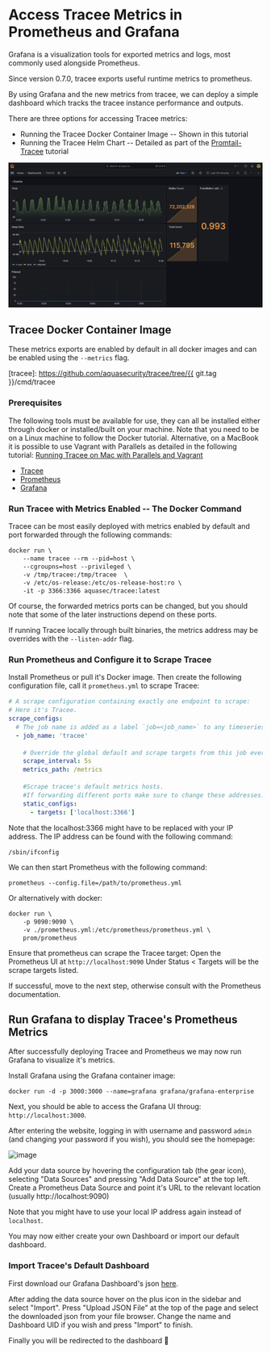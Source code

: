 # Access Tracee Metrics in Prometheus and Grafana

Grafana is a visualization tools for exported metrics and logs, most commonly
used alongside Prometheus.

Since version 0.7.0, tracee exports useful runtime metrics to prometheus.

By using Grafana and the new metrics from tracee, we can deploy a simple
dashboard which tracks the tracee instance performance and outputs.

There are three options for accessing Tracee metrics:
* Running the Tracee Docker Container Image -- Shown in this tutorial
* Running the Tracee Helm Chart -- Detailed as part of the [Promtail-Tracee](./promtail.md) tutorial

![Dashboard Image](../images/tracee-grafana-dashboard.png)

## Tracee Docker Container Image

These metrics exports are enabled by default in all docker images and can be
enabled using the `--metrics` flag.

[tracee]: https://github.com/aquasecurity/tracee/tree/{{ git.tag }}/cmd/tracee

### Prerequisites

The following tools must be available for use, they can all be installed either
through docker or installed/built on your machine. Note that you need to be on a Linux machine to follow the Docker tutorial.
Alternative, on a MacBook it is possible to use Vagrant with Parallels as detailed in the following tutorial:
[Running Tracee on Mac with Parallels and Vagrant](./tracee-vagrant.md)

- [Tracee](https://github.com/aquasecurity/tracee/)
- [Prometheus](https://prometheus.io/download/)
- [Grafana](https://grafana.com/docs/grafana/latest/getting-started/getting-started)

### Run Tracee with Metrics Enabled -- The Docker Command

Tracee can be most easily deployed with metrics enabled by default and port
forwarded through the following commands:

```console
docker run \
    --name tracee --rm --pid=host \
    --cgroupns=host --privileged \
    -v /tmp/tracee:/tmp/tracee  \
    -v /etc/os-release:/etc/os-release-host:ro \
    -it -p 3366:3366 aquasec/tracee:latest
```

Of course, the forwarded metrics ports can be changed, but you should note that
some of the later instructions depend on these ports.

If running Tracee locally through built binaries, the metrics address may be
overrides with the `--listen-addr` flag.

### Run Prometheus and Configure it to Scrape Tracee

Install Prometheus or pull it's Docker image. Then create the following
configuration file, call it `prometheus.yml` to scrape Tracee:

```yaml
# A scrape configuration containing exactly one endpoint to scrape:
# Here it's Tracee.
scrape_configs:
  # The job name is added as a label `job=<job_name>` to any timeseries scraped from this config.
  - job_name: 'tracee'

    # Override the global default and scrape targets from this job every 5 seconds.
    scrape_interval: 5s
    metrics_path: /metrics

    #Scrape tracee's default metrics hosts.
    #If forwarding different ports make sure to change these addresses.
    static_configs:
      - targets: ['localhost:3366']
```

Note that the localhost:3366 might have to be replaced with your IP address. The IP address can be found with the following command:
```
/sbin/ifconfig
```

We can then start Prometheus with the following command:

```console
prometheus --config.file=/path/to/prometheus.yml
```

Or alternatively with docker:

```console
docker run \
    -p 9090:9090 \
    -v ./prometheus.yml:/etc/prometheus/prometheus.yml \
    prom/prometheus
```

Ensure that prometheus can scrape the Tracee target: Open the Prometheus UI at `http://localhost:9090`
Under Status < Targets will be the scrape targets listed.

If successful, move to the next step, otherwise consult with the Prometheus documentation.

## Run Grafana to display Tracee's Prometheus Metrics

After successfully deploying Tracee and Prometheus we may now run Grafana to
visualize it's metrics.

Install Grafana using the Grafana container image:

```console
docker run -d -p 3000:3000 --name=grafana grafana/grafana-enterprise
```

Next, you should be able to access the Grafana UI throug: `http://localhost:3000`.

After entering the website, logging in with username and password `admin` (and
changing your password if you wish), you should see the homepage:

![image](https://user-images.githubusercontent.com/22661609/160572543-771d4a0e-d7d8-46d2-bf51-7c9f64487bf8.png)

Add your data source by hovering the configuration tab (the gear icon),
selecting "Data Sources" and pressing "Add Data Source" at the top left. Create
a Prometheus Data Source and point it's URL to the relevant location (usually
http://localhost:9090)

Note that you might have to use your local IP address again instead of `localhost`.

You may now either create your own Dashboard or import our default dashboard.

### Import Tracee's Default Dashboard

First download our Grafana Dashboard's json [here].

[here]: https://github.com/aquasecurity/tracee/tree/main/deploy/grafana/tracee.json

After adding the data source hover on the plus icon in the sidebar and select
"Import". Press "Upload JSON File" at the top of the page and select the
downloaded json from your file browser. Change the name and Dashboard UID if
you wish and press "Import" to finish. 

Finally you will be redirected to the dashboard 🥳
